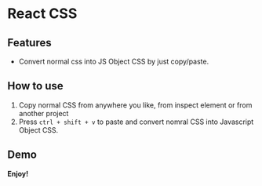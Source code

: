# React CSS

## Features

- Convert normal css into JS Object CSS by just copy/paste.

## How to use

1. Copy normal CSS from anywhere you like, from inspect element or from another project
2. Press `ctrl + shift + v` to paste and convert nomral CSS into Javascript Object CSS.

## Demo

**Enjoy!**

